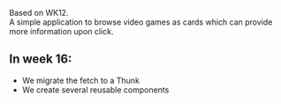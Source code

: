 
Based on WK12.     
A simple application to browse video games as cards which can provide more information upon click.
  
## In week 16:  
 - We migrate the fetch to a Thunk  
 - We create several reusable components

